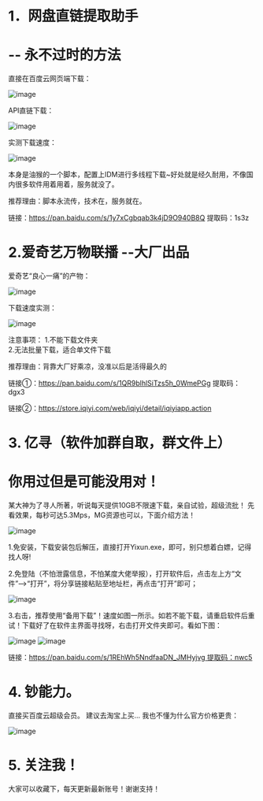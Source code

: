 
# 1．网盘直链提取助手
# -- 永不过时的方法 

直接在百度云网页端下载：

![image](https://github.com/VIP-Share/Baidu-XunleiVIP/blob/master/images/1.png)

API直链下载：

![image](https://github.com/VIP-Share/Baidu-XunleiVIP/blob/master/images/2.png)

实测下载速度：

![image](https://github.com/VIP-Share/Baidu-XunleiVIP/blob/master/images/3.png)

本身是油猴的一个脚本，配置上IDM进行多线程下载~好处就是经久耐用，不像国内很多软件用着用着，服务就没了。

推荐理由：脚本永流传，技术在，服务就在。

链接：https://pan.baidu.com/s/1y7xCgbqab3k4jD9O940B8Q 提取码：1s3z

# 2.爱奇艺万物联播  --大厂出品

爱奇艺“良心一痛”的产物：

![image](https://github.com/VIP-Share/Baidu-XunleiVIP/blob/master/images/4.png)

下载速度实测：

![image](https://github.com/VIP-Share/Baidu-XunleiVIP/blob/master/images/5.png)

注意事项： 
1.不能下载文件夹  
2.无法批量下载，适合单文件下载

推荐理由：背靠大厂好乘凉，没准以后是活得最久的

链接①：https://pan.baidu.com/s/1QR9blhlSiTzs5h_0WmePGg 提取码：dgx3

链接②：https://store.iqiyi.com/web/iqiyi/detail/iqiyiapp.action

# 3. 亿寻（软件加群自取，群文件上）
# 你用过但是可能没用对！
某大神为了寻人所著，听说每天提供10GB不限速下载，亲自试验，超级流批！
先看效果，每秒可达5.3Mps，MG资源也可以，下面介绍方法！

![image](https://github.com/VIP-Share/Baidu-XunleiVIP/blob/master/images/7.png)

1.免安装，下载安装包后解压，直接打开Yixun.exe，即可，别只想着白嫖，记得找人呀! 

2.免登陆（不怕泄露信息，不怕某度大佬举报），打开软件后，点击左上方“文件”—>“打开”，将分享链接粘贴至地址栏，再点击“打开”即可；

![image](https://github.com/VIP-Share/Baidu-XunleiVIP/blob/master/images/8.png)

3.右击，推荐使用“备用下载”！速度如图一所示。如若不能下载，请重启软件后重试！下载好了在软件主界面寻找呀，右击打开文件夹即可。看如下图：

![image](https://github.com/VIP-Share/Baidu-XunleiVIP/blob/master/images/9.png)
![image](https://github.com/VIP-Share/Baidu-XunleiVIP/blob/master/images/10.png)

链接：https://pan.baidu.com/s/1REhWh5NndfaaDN_JMHyjvg 提取码：nwc5

# 4. 钞能力。

直接买百度云超级会员。
建议去淘宝上买...
我也不懂为什么官方价格更贵：

![image](https://github.com/VIP-Share/Baidu-XunleiVIP/blob/master/images/6.png)

# 5. 关注我！

大家可以收藏下，每天更新最新账号！谢谢支持！
